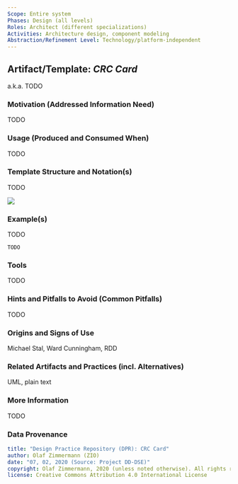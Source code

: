 ```yaml
---
Scope: Entire system
Phases: Design (all levels) 
Roles: Architect (different specializations)
Activities: Architecture design, component modeling 
Abstraction/Refinement Level: Technology/platform-independent
---
```



Artifact/Template: *CRC Card*
-----------------------------
<!--Alternate names or candidate names) can be listed as "Also known as " here.-->
a.k.a. TODO

### Motivation (Addressed Information Need) 
<!--Purpose -->
TODO


### Usage (Produced and Consumed When)
<!--AA/AS/AE, must identify the producing role and the target audience-->
TODO 


### Template Structure and Notation(s)
<!-- What to do, artifact to produce; minimum, medium maximum diligence/verbosity (?)-->  
TODO

![](./images/NN.png)


### Example(s)
<!-- Must be concrete, ideally give three ones, one for each verbosity/fidelity level basic, medium, full-->
TODO

~~~
TODO
~~~


### Tools
<!--From AA, should call out what one needs to be able to do on beginner, intermediate, advanced level; as a team -->
TODO


### Hints and Pitfalls to Avoid (Common Pitfalls)
<!--See ART, don’t overdo etc.-->
TODO


### Origins and Signs of Use
<!-- From PLOPs and from AA-->
Michael Stal, Ward Cunningham, RDD


### Related Artifacts and Practices (incl. Alternatives)
<!--in DPR/OLAF and elsewhere-->

UML, plain text 


### More Information
TODO


### Data Provenance 

```yaml
title: "Design Practice Repository (DPR): CRC Card"
author: Olaf Zimmermann (ZIO)
date: "07, 02, 2020 (Source: Project DD-DSE)"
copyright: Olaf Zimmermann, 2020 (unless noted otherwise). All rights reserved.
license: Creative Commons Attribution 4.0 International License
```


<!--
# References
[C-99]: # (Comment: References will be added here automatically when using -bibliography option of pandoc command)
-->